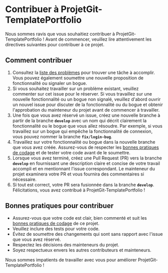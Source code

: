 # **Contribuer à ProjetGit-TemplatePortfolio**

Nous sommes ravis que vous souhaitiez contribuer à ProjetGit-TemplatePortfolio ! Avant de commencer, veuillez lire attentivement les directives suivantes pour contribuer à ce projet.

## **Comment contribuer**

1. Consultez la [liste des problèmes](https://github.com/ssydney77/ProjetGit-TemplatePortfolio//issues) pour trouver une tâche à accomplir. Vous pouvez également soumettre une nouvelle proposition de fonctionnalité ou signaler un bogue.
2. Si vous souhaitez travailler sur un problème existant, veuillez commenter sur cet issue pour le réserver. Si vous travaillez sur une nouvelle fonctionnalité ou un bogue non signalé, veuillez d'abord ouvrir un nouvel issue pour discuter de la fonctionnalité ou du bogue et obtenir l'approbation du mainteneur du projet avant de commencer à travailler.
3. Une fois que vous avez réservé un issue, créez une nouvelle branche à partir de la branche **`develop`** avec un nom qui décrit clairement la fonctionnalité ou le bogue que vous allez résoudre. Par exemple, si vous travaillez sur un bogue qui empêche la fonctionnalité de connexion, vous pouvez nommer la branche **`fix/login-bug`**.
4. Travaillez sur votre fonctionnalité ou bogue dans la nouvelle branche que vous avez créée. Assurez-vous de respecter les [bonnes pratiques de codage](https://github.com/ssydney77/ProjetGit-TemplatePortfolio/blob/main/CODE_OF_CONDUCT.md) et de tester votre code avant de le soumettre.
5. Lorsque vous avez terminé, créez une Pull Request (PR) vers la branche **`develop`** en fournissant une description claire et concise de votre travail accompli et en mentionnant l'issue correspondant. Le mainteneur du projet examinera votre PR et vous fournira des commentaires si nécessaire.
6. Si tout est correct, votre PR sera fusionnée dans la branche **`develop`**. Félicitations, vous avez contribué à ProjetGit-TemplatePortfolio !

## **Bonnes pratiques pour contribuer**

- Assurez-vous que votre code est clair, bien commenté et suit les [bonnes pratiques de codage](https://github.com/ssydney77/ProjetGit-TemplatePortfolio/blob/main/CODE_OF_CONDUCT.md) de ce projet.
- Veuillez inclure des tests pour votre code.
- Évitez de soumettre des changements qui sont sans rapport avec l'issue que vous avez réservé.
- Respectez les décisions des mainteneurs du projet.
- Soyez respectueux envers les autres contributeurs et mainteneurs.

Nous sommes impatients de travailler avec vous pour améliorer ProjetGit-TemplatePortfolio !